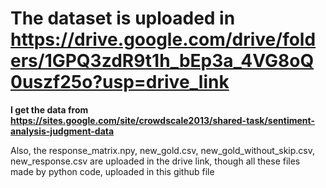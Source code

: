 # The dataset is uploaded in https://drive.google.com/drive/folders/1GPQ3zdR9t1h_bEp3a_4VG8oQ0uszf25o?usp=drive_link

**I get the data from https://sites.google.com/site/crowdscale2013/shared-task/sentiment-analysis-judgment-data**

Also, the response_matrix.npy, new_gold.csv, new_gold_without_skip.csv, new_response.csv are uploaded in the drive link, though all these files made by python code, uploaded in this github file
